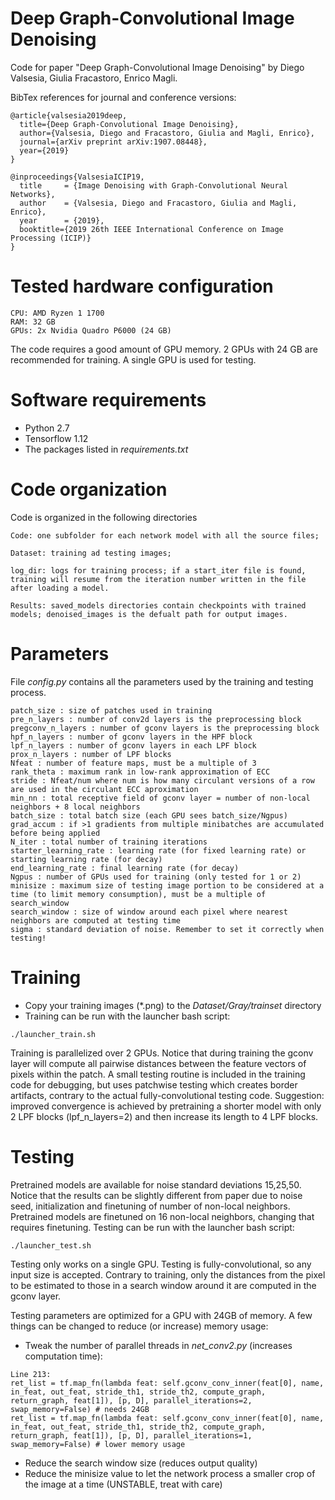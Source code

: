 # Deep Graph-Convolutional Image Denoising

Code for paper "Deep Graph-Convolutional Image Denoising" by Diego Valsesia, Giulia Fracastoro, Enrico Magli.

BibTex references for journal and conference versions:

```
@article{valsesia2019deep,
  title={Deep Graph-Convolutional Image Denoising},
  author={Valsesia, Diego and Fracastoro, Giulia and Magli, Enrico},
  journal={arXiv preprint arXiv:1907.08448},
  year={2019}
}

@inproceedings{ValsesiaICIP19,
  title     = {Image Denoising with Graph-Convolutional Neural Networks},
  author    = {Valsesia, Diego and Fracastoro, Giulia and Magli, Enrico},
  year      = {2019},
  booktitle={2019 26th IEEE International Conference on Image Processing (ICIP)}
}

```

# Tested hardware configuration
```
CPU: AMD Ryzen 1 1700
RAM: 32 GB
GPUs: 2x Nvidia Quadro P6000 (24 GB)
```
The code requires a good amount of GPU memory. 2 GPUs with 24 GB are recommended for training. A single GPU is used for testing.


# Software requirements
- Python 2.7
- Tensorflow 1.12
- The packages listed in _requirements.txt_


# Code organization
Code is organized in the following directories
```
Code: one subfolder for each network model with all the source files;

Dataset: training ad testing images;

log_dir: logs for training process; if a start_iter file is found, training will resume from the iteration number written in the file after loading a model.

Results: saved_models directories contain checkpoints with trained models; denoised_images is the defualt path for output images.
```


# Parameters
File _config.py_ contains all the parameters used by the training and testing process.
```
patch_size : size of patches used in training
pre_n_layers : number of conv2d layers is the preprocessing block
pregconv_n_layers : number of gconv layers is the preprocessing block
hpf_n_layers : number of gconv layers in the HPF block
lpf_n_layers : number of gconv layers in each LPF block
prox_n_layers : number of LPF blocks
Nfeat : number of feature maps, must be a multiple of 3
rank_theta : maximum rank in low-rank approximation of ECC   
stride : Nfeat/num where num is how many circulant versions of a row are used in the circulant ECC aproximation
min_nn : total receptive field of gconv layer = number of non-local neighbors + 8 local neighbors
batch_size : total batch size (each GPU sees batch_size/Ngpus)
grad_accum : if >1 gradients from multiple minibatches are accumulated before being applied
N_iter : total number of training iterations
starter_learning_rate : learning rate (for fixed learning rate) or starting learning rate (for decay)
end_learning_rate : final learning rate (for decay)
Ngpus : number of GPUs used for training (only tested for 1 or 2)
minisize : maximum size of testing image portion to be considered at a time (to limit memory consumption), must be a multiple of search_window
search_window : size of window around each pixel where nearest neighbors are computed at testing time
sigma : standard deviation of noise. Remember to set it correctly when testing!
```


# Training
- Copy your training images (*.png) to the _Dataset/Gray/trainset_ directory
- Training can be run with the launcher bash script:
```
./launcher_train.sh
```

Training is parallelized over 2 GPUs. Notice that during training the gconv layer will compute all pairwise distances between the feature vectors of pixels within the patch. 
A small testing routine is included in the training code for debugging, but uses patchwise testing which creates border artifacts, contrary to the actual fully-convolutional testing code. Suggestion: improved convergence is achieved by pretraining a shorter model with only 2 LPF blocks (lpf_n_layers=2) and then increase its length to 4 LPF blocks.


# Testing
Pretrained models are available for noise standard deviations 15,25,50. Notice that the results can be slightly different from paper due to noise seed, initialization and finetuning of number of non-local neighbors. Pretrained models are finetuned on 16 non-local neighbors, changing that requires finetuning. Testing can be run with the launcher bash script:
```
./launcher_test.sh
```

Testing only works on a single GPU. Testing is fully-convolutional, so any input size is accepted. Contrary to training, only the distances from the pixel to be estimated to those in a search window around it are computed in the gconv layer. 

Testing parameters are optimized for a GPU with 24GB of memory. A few things can be changed to reduce (or increase) memory usage:

- Tweak the number of parallel threads in _net\_conv2.py_ (increases computation time):
```
Line 213: 
ret_list = tf.map_fn(lambda feat: self.gconv_conv_inner(feat[0], name, in_feat, out_feat, stride_th1, stride_th2, compute_graph, return_graph, feat[1]), [p, D], parallel_iterations=2, swap_memory=False) # needs 24GB
ret_list = tf.map_fn(lambda feat: self.gconv_conv_inner(feat[0], name, in_feat, out_feat, stride_th1, stride_th2, compute_graph, return_graph, feat[1]), [p, D], parallel_iterations=1, swap_memory=False) # lower memory usage
```
- Reduce the search window size (reduces output quality)
- Reduce the minisize value to let the network process a smaller crop of the image at a time (UNSTABLE, treat with care)
